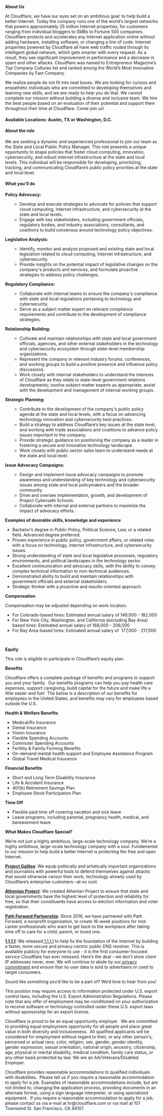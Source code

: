 <div class="content-intro">
	<div><strong>About Us</strong></div>
	<div>
		<p><span style="font-weight: 400;">At Cloudflare, we have our eyes set on an ambitious goal: to help build a better Internet. Today the company runs one of the world’s largest networks that powers approximately 25 million Internet properties, for customers ranging from individual bloggers to SMBs to Fortune 500 companies. Cloudflare protects and accelerates any Internet application online without adding hardware, installing software, or changing a line of code. Internet properties powered by Cloudflare all have web traffic routed through its intelligent global network, which gets smarter with every request. As a result, they see significant improvement in performance and a decrease in spam and other attacks. Cloudflare was named to Entrepreneur Magazine’s Top Company Cultures list and ranked among the World’s Most Innovative Companies by Fast Company.</span><span style="font-weight: 400;">&nbsp;</span></p>
		<p><span style="font-weight: 400;">We realize people do not fit into neat boxes. We are looking for curious and empathetic individuals who are committed to developing themselves and learning new skills, and we are ready to help you do that. We cannot complete our mission without building a diverse and inclusive team. We hire the best people based on an evaluation of their potential and support them throughout their time at Cloudflare. Come join us!&nbsp;</span></p>
	</div>
</div>
<h4>Available Locations: Austin, TX or Washington, D.C.</h4>
<h4>About the role</h4>
<p>We are seeking a dynamic and experienced professional to join our team as the State and Local Public Policy Manager. This role presents a unique opportunity to shape policies that foster cloud computing, innovation, cybersecurity, and robust internet infrastructure at the state and local levels. This individual will be responsible for developing, prioritizing, tracking, and communicating Cloudflare’s public policy priorities at the state and local level.&nbsp;&nbsp;</p>
<h4>What you'll do</h4>
<p><strong>Policy Advocacy:</strong></p>
<ul>
	<ul>
		<li>Develop and execute strategies to advocate for policies that support cloud computing, Internet infrastructure, and cybersecurity at the state and local levels.</li>
		<li>Engage with key stakeholders, including government officials, regulatory bodies, and industry associations, consultants, and coalitions to build consensus around technology policy objectives.</li>
	</ul>
</ul>
<p><strong>Legislative Analysis:</strong></p>
<ul>
	<ul>
		<li>Identify, monitor and analyze proposed and existing state and local legislation related to cloud computing, Internet infrastructure, and cybersecurity.</li>
		<li>Provide insights on the potential impact of legislative changes on the company's products and services, and formulate proactive strategies to address policy challenges.</li>
	</ul>
</ul>
<p><strong>Regulatory Compliance:</strong></p>
<ul>
	<ul>
		<li>Collaborate with internal teams to ensure the company's compliance with state and local regulations pertaining to technology and cybersecurity.</li>
		<li>Serve as a subject matter expert on relevant compliance requirements and contribute to the development of compliance strategies.</li>
	</ul>
</ul>
<p><strong>Relationship Building:</strong></p>
<ul>
	<ul>
		<li>Cultivate and maintain relationships with state and local government officials, agencies, and other external stakeholders in the technology and cybersecurity ecosystem through state-level membership organizations.</li>
		<li>Represent the company in relevant industry forums, conferences, and working groups to build a positive presence and influence policy discussions.</li>
		<li>Work closely with internal stakeholders to understand the interests of Cloudflare as they relate to state-level government relations developments; involve subject matter experts as appropriate; assist with the development and management of internal working groups.</li>
	</ul>
</ul>
<p><strong>Strategic Planning:</strong></p>
<ul>
	<ul>
		<li>Contribute to the development of the company's public policy agenda at the state and local levels, with a focus on advancing technology innovation and cybersecurity best practices.</li>
		<li>Build a strategy to address Cloudflare’s key issues at the state level, and working with trade associations and coalitions to advance policy issues important to the company.</li>
		<li>Provide strategic guidance on positioning the company as a leader in fostering a secure and innovative technology landscape.</li>
		<li>Work closely with public sector sales team to understand needs at the state and local level.</li>
	</ul>
</ul>
<p><strong>Issue Advocacy Campaigns:</strong></p>
<ul>
	<ul>
		<li>Design and implement issue advocacy campaigns to promote awareness and understanding of key technology and cybersecurity issues among state and local policymakers and the broader community.</li>
		<li>Drive and oversee implementation, growth, and development of Project Cybersafe Schools.</li>
		<li>Collaborate with internal and external partners to maximize the impact of advocacy efforts.</li>
	</ul>
</ul>
<p><strong>Examples of desirable skills, knowledge and experience</strong></p>
<ul>
	<li>Bachelor’s degree in Public Policy, Political Science, Law, or a related field. Advanced degree preferred.</li>
	<li>Proven experience in public policy, government affairs, or related roles with a focus on technology, internet infrastructure, and cybersecurity issues.</li>
	<li>Strong understanding of state and local legislative processes, regulatory environments, and political landscapes in the technology sector.</li>
	<li>Excellent communication and advocacy skills, with the ability to convey complex technical information to non-technical audiences.</li>
	<li>Demonstrated ability to build and maintain relationships with government officials and external stakeholders.</li>
	<li>Strategic thinker with a proactive and results-oriented approach.</li>
</ul>
<p></p>
<p><strong>Compensation</strong></p>
<p>Compensation may be adjusted depending on work location.</p>
<ul>
	<li>For Colorado-based hires: Estimated annual salary of 149,000 - 182,000</li>
	<li>For New York City, Washington, and California (excluding Bay Area) based hires: Estimated annual salary of 168,000 - 206,000</li>
	<li>For Bay Area-based hires: Estimated annual salary of&nbsp; 177,000 - 217,000</li>
</ul>
<p>&nbsp;</p>
<p><strong>Equity</strong></p>
<p>This role is eligible to participate in Cloudflare’s equity plan.</p>
<p><strong>Benefits</strong></p>
<p>Cloudflare offers a complete package of benefits and programs to support you and your family.&nbsp; Our benefits programs can help you pay health care expenses, support caregiving, build capital for the future and make life a little easier and fun!&nbsp; The below is a description of our benefits for employees in the United States, and benefits may vary for employees based outside the U.S.</p>
<p><strong>Health &amp; Welfare Benefits</strong></p>
<ul>
	<li>Medical/Rx Insurance</li>
	<li>Dental Insurance</li>
	<li>Vision Insurance</li>
	<li>Flexible Spending Accounts</li>
	<li>Commuter Spending Accounts</li>
	<li>Fertility &amp; Family Forming Benefits</li>
	<li>On-demand mental health support and Employee Assistance Program</li>
	<li>Global Travel Medical Insurance</li>
</ul>
<p><strong>Financial Benefits</strong></p>
<ul>
	<li>Short and Long Term Disability Insurance</li>
	<li>Life &amp; Accident Insurance</li>
	<li>401(k) Retirement Savings Plan</li>
	<li>Employee Stock Participation Plan</li>
</ul>
<p><strong>Time Off</strong></p>
<ul>
	<li>Flexible paid time off covering vacation and sick leave</li>
	<li>Leave programs, including parental, pregnancy health, medical, and bereavement leave</li>
</ul>
<p></p>
<div class="content-conclusion">
	<p><strong>What Makes Cloudflare Special?</strong></p>
	<p><span style="font-weight: 400;">We’re not just a highly ambitious, large-scale technology company. We’re a highly ambitious, large-scale technology company with a soul. Fundamental to our mission to help build a better Internet is protecting the free and open Internet.</span></p>
	<p><a href="https://blog.cloudflare.com/protecting-free-expression-online/"><strong>Project Galileo</strong></a><span style="font-weight: 400;">: We equip politically and artistically important organizations and journalists with powerful tools to defend themselves against attacks that would otherwise censor their work, technology already used by Cloudflare’s enterprise customers--at no cost.</span></p>
	<p><strong><a href="https://www.cloudflare.com/athenian/">Athenian Project</a></strong><span style="font-weight: 400;">: We created Athenian Project to ensure that state and local governments have the highest level of protection and reliability for free, so that their constituents have access to election information and voter registration.</span></p>
	<p><a href="https://blog.cloudflare.com/tag/path-forward/"><strong>Path Forward Partnership</strong></a><span style="font-weight: 400;">: Since 2016, we have partnered with Path Forward, a nonprofit organization, to create 16-week positions for mid-career professionals who want to get back to the workplace after taking time off to care for a child, parent, or loved one.</span></p>
	<p><a href="https://1.1.1.1/"><strong>1.1.1.1</strong></a><span style="font-weight: 400;">: We released</span><a href="https://1.1.1.1/"> <span style="font-weight: 400;">1.1.1.1</span></a><span style="font-weight: 400;"> to help fix the foundation of the Internet by building a faster, more secure and privacy-centric public DNS resolver. This is available publicly for everyone to use - it is the first consumer-focused service Cloudflare has ever released. Here’s the deal - we don’t store client IP addresses never, ever. We will continue to abide by our</span><a href="https://developers.cloudflare.com/1.1.1.1/privacy/public-dns-resolver"> privacy commitment</a><span style="font-weight: 400;"> and ensure that no user data is sold to advertisers or used to target consumers.</span></p>
	<p><span style="font-weight: 400;">Sound like something you’d like to be a part of? We’d love to hear from you!</span></p>
	<p><span style="font-weight: 400;">This position may require access to information protected under U.S. export control laws, including the U.S. Export Administration Regulations. Please note that any offer of employment may be conditioned on your authorization to receive software or technology controlled under these U.S. export laws without sponsorship for an export license.</span></p>
	<p><span style="font-weight: 400;">Cloudflare is proud to be an equal opportunity employer. &nbsp;We are committed to providing equal employment opportunity for all people and place great value in both diversity and inclusiveness. &nbsp;All qualified applicants will be considered for employment without regard to their, or any other person's, perceived or actual</span> <span style="font-weight: 400;">race, color, religion, sex, gender, gender identity, gender expression, sexual orientation, national origin, ancestry, citizenship, age, physical or mental disability, medical condition, family care status, or any other basis protected by law. </span><span style="font-weight: 400;">We are an AA/Veterans/Disabled Employer.</span></p>
	<p><span style="font-weight: 400;">Cloudflare provides reasonable accommodations to qualified individuals with disabilities. &nbsp;Please tell us if you require a reasonable accommodation to apply for a job. Examples of reasonable accommodations include, but are not limited to, changing the application process, providing documents in an alternate format, using a sign language interpreter, or using specialized equipment. &nbsp;If you require a reasonable accommodation to apply for a job, please contact us via e-mail at </span><span style="font-weight: 400;">hr@cloudflare.com</span><span style="font-weight: 400;"> or via mail at 101 Townsend St. San Francisco, CA 94107.</span></p>
</div>